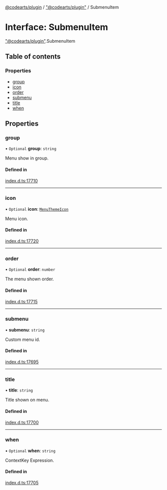 [@codearts/plugin](../README.md) / ["@codearts/plugin"](../modules/_codearts_plugin_.md) / SubmenuItem

# Interface: SubmenuItem

["@codearts/plugin"](../modules/_codearts_plugin_.md).SubmenuItem

## Table of contents

### Properties

- [group](codearts_plugin_.SubmenuItem.md#group)
- [icon](codearts_plugin_.SubmenuItem.md#icon)
- [order](codearts_plugin_.SubmenuItem.md#order)
- [submenu](codearts_plugin_.SubmenuItem.md#submenu)
- [title](codearts_plugin_.SubmenuItem.md#title)
- [when](codearts_plugin_.SubmenuItem.md#when)

## Properties

### group

• `Optional` **group**: `string`

Menu show in group.

#### Defined in

[index.d.ts:17710](https://github.com/huaweicloud/cloudide-plugin-api/blob/03b481c/index.d.ts#L17710)

___

### icon

• `Optional` **icon**: [`MenuThemeIcon`](codearts_plugin_.MenuThemeIcon.md)

Menu icon.

#### Defined in

[index.d.ts:17720](https://github.com/huaweicloud/cloudide-plugin-api/blob/03b481c/index.d.ts#L17720)

___

### order

• `Optional` **order**: `number`

The menu shown order.

#### Defined in

[index.d.ts:17715](https://github.com/huaweicloud/cloudide-plugin-api/blob/03b481c/index.d.ts#L17715)

___

### submenu

• **submenu**: `string`

Custom menu id.

#### Defined in

[index.d.ts:17695](https://github.com/huaweicloud/cloudide-plugin-api/blob/03b481c/index.d.ts#L17695)

___

### title

• **title**: `string`

Title shown on menu.

#### Defined in

[index.d.ts:17700](https://github.com/huaweicloud/cloudide-plugin-api/blob/03b481c/index.d.ts#L17700)

___

### when

• `Optional` **when**: `string`

ContextKey Expression.

#### Defined in

[index.d.ts:17705](https://github.com/huaweicloud/cloudide-plugin-api/blob/03b481c/index.d.ts#L17705)
